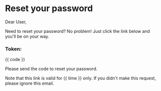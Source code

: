 # Reset your password

Dear User,

Need to reset your password? No problem! Just click the link below and you'll be on your way.

### Token:

{{ code }}

Please send the code to reset your password.

Note that this link is valid for {{ time }} only. If you didn't make this request, please ignore this email.
